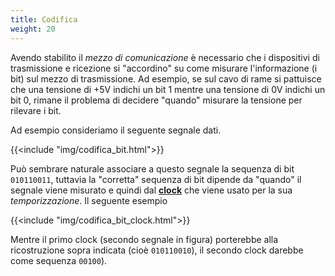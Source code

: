 ```yaml
---
title: Codifica
weight: 20
---
```


Avendo stabilito il *mezzo di comunicazione* è necessario che i dispositivi di trasmissione e ricezione si "accordino" su come misurare l'informazione (i bit) sul mezzo di trasmissione. Ad esempio, se sul cavo di rame si pattuisce che una tensione di +5V indichi un bit 1 mentre una tensione di 0V indichi un bit 0, rimane il problema di decidere "quando" misurare la tensione per rilevare i bit.

Ad esempio consideriamo il seguente segnale dati.

{{<include "img/codifica_bit.html">}}

Può sembrare naturale associare a questo segnale  la sequenza di bit `010110011`, tuttavia la "corretta" sequenza di bit dipende da "quando" il segnale viene misurato e quindi dal [**clock**]() che viene usato per la sua *temporizzazione*. Il seguente esempio

{{<include "img/codifica_bit_clock.html">}}

Mentre il primo clock (secondo segnale in figura) porterebbe alla ricostruzione sopra indicata (cioè `010110010`), il secondo clock darebbe come sequenza ``00100``).

